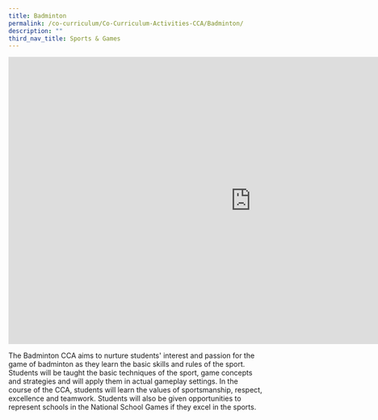 ```yaml
---
title: Badminton
permalink: /co-curriculum/Co-Curriculum-Activities-CCA/Badminton/
description: ""
third_nav_title: Sports & Games​
---
```

<iframe allowfullscreen="true" height="569" width="960" frameborder="0" src="https://docs.google.com/presentation/d/e/2PACX-1vSqkyDup3DOkmbWT3HOqMEvMQ7RkrbwVuUutpvPU8q4KG-321bTxKv1bdLC5wGmlRzIO5GS59bx-Xm5/embed?start=false&amp;loop=false&amp;delayms=3000"></iframe>

The Badminton CCA aims to nurture students' interest and passion for the game of badminton as they learn the basic skills and rules of the sport. Students will be taught the basic techniques of the sport, game concepts and strategies and will apply them in actual gameplay settings.&nbsp;In the course of the CCA, students will learn the values of sportsmanship, respect, excellence and teamwork. Students will also be given opportunities to represent schools in the National School Games if they excel in the sports.
